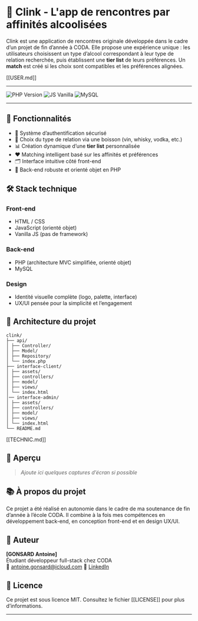 # 🥂 Clink - L'app de rencontres par affinités alcoolisées

Clink est une application de rencontres originale développée dans le cadre d’un projet de fin d’année à CODA. Elle propose une expérience unique : les utilisateurs choisissent un type d’alcool correspondant à leur type de relation recherchée, puis établissent une **tier list** de leurs préférences. Un **match** est créé si les choix sont compatibles et les préférences alignées.

[[USER.md]]

---

![PHP Version](https://img.shields.io/badge/php-8.0+-purple.svg)
![JS Vanilla](https://img.shields.io/badge/JavaScript-OOP-blue.svg)
![MySQL](https://img.shields.io/badge/database-MySQL-orange.svg)

---

## 🚀 Fonctionnalités

- 🔐 Système d’authentification sécurisé
- 🥃 Choix du type de relation via une boisson (vin, whisky, vodka, etc.)
- 📊 Création dynamique d’une **tier list** personnalisée
- ❤️ Matching intelligent basé sur les affinités et préférences
- 🗂 Interface intuitive côté front-end
- 🧠 Back-end robuste et orienté objet en PHP

## 🛠️ Stack technique

### Front-end
- HTML / CSS
- JavaScript (orienté objet)
- Vanilla JS (pas de framework)

### Back-end
- PHP (architecture MVC simplifiée, orienté objet)
- MySQL

### Design
- Identité visuelle complète (logo, palette, interface)
- UX/UI pensée pour la simplicité et l’engagement

## 📁 Architecture du projet

```
clink/
├── api/
│ ├── Controller/
│ ├── Model/
│ ├── Repository/
│ └── index.php
├── interface-client/
│ ├── assets/
│ ├── controllers/
│ ├── model/
│ ├── views/
│ └── index.html
│── interface-admin/
│ ├── assets/
│ ├── controllers/
│ ├── model/
│ ├── views/
│ └── index.html
└── README.md
```

[[TECHNIC.md]]

## 📸 Aperçu

> _Ajoute ici quelques captures d’écran si possible_

## 📚 À propos du projet

Ce projet a été réalisé en autonomie dans le cadre de ma soutenance de fin d’année à l’école CODA. Il combine à la fois mes compétences en développement back-end, en conception front-end et en design UX/UI.

## 💼 Auteur

**[GONSARD Antoine]**  
Étudiant développeur full-stack chez CODA  
📧 antoine.gonsard@icloud.com 
🔗 [LinkedIn](www.linkedin.com/in/antoine-gonsard)

## 📝 Licence

Ce projet est sous licence MIT. Consultez le fichier [[LICENSE]] pour plus d’informations.

---


